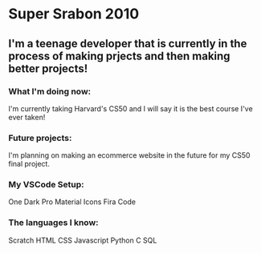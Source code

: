 # Super Srabon 2010
## I'm a teenage developer that is currently in the process of making prjects and then making better projects!

### What I'm doing now:
I'm currently taking Harvard's CS50 and I will say it is the best course I've ever taken!

### Future projects:
I'm planning on making an ecommerce website in the future for my CS50 final project.

### My VSCode Setup:
One Dark Pro
Material Icons
Fira Code

### The languages I know:
Scratch
HTML
CSS
Javascript
Python
C
SQL

